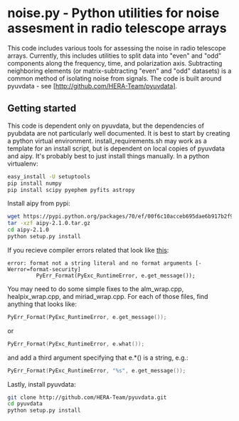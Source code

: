# noise.py - Python utilities for noise assesment in radio telescope arrays
This code includes various tools for assessing the noise in radio telescope arrays.  Currently, this includes utilities to split data into "even" and "odd" components along the frequency, time, and polarization axis.  Subtracting neighboring elements (or matrix-subtracting "even" and "odd" datasets) is a common method of isolating noise from signals.  The code is built around pyuvdata - see [http://github.com/HERA-Team/pyuvdata].
## Getting started
This code is dependent only on pyuvdata, but the dependencies of pyubdata are not particularly well documented.  It is best to start by creating a python virtual environment.  install_requirements.sh may work as a template for an install script, but is dependent on local copies of pyuvdata and aipy.  It's probably best to just install things manually.
In a python virtualenv:
```bash
easy_install -U setuptools
pip install numpy
pip install scipy pyephem pyfits astropy
```
Install aipy from pypi:
```bash
wget https://pypi.python.org/packages/70/ef/00f6c10acceb695dae6b917b2f9e393c37a289ff6ff9c342e85e6fd57627/aipy-2.1.0.tar.gz#md5=bea343f33fc334964e634af0549a7c61
tar -xzf aipy-2.1.0.tar.gz
cd aipy-2.1.0
python setup.py install
```
If you recieve compiler errors related that look like [this](https://github.com/AaronParsons/aipy/issues/8):
```
error: format not a string literal and no format arguments [-Werror=format-security]
         PyErr_Format(PyExc_RuntimeError, e.get_message());
```
You may need to do some simple fixes to the alm_wrap.cpp, healpix_wrap.cpp, and miriad_wrap.cpp.  For each of those files, find anything that looks like:
```c++
PyErr_Format(PyExc_RuntimeError, e.get_message());
```
or
```c++
PyErr_Format(PyExc_RuntimeError, e.what());
```
and add a third argument specifying that e.*() is a string, e.g.:
```c++
PyErr_Format(PyExc_RuntimeError, "%s", e.get_message());
```
Lastly, install pyuvdata:
```bash
git clone http://github.com/HERA-Team/pyuvdata.git
cd pyuvdata
python setup.py install
```
